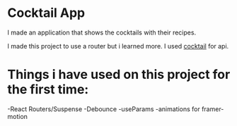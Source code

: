 # Cocktail App
I made an application that shows the cocktails with their recipes.


I made this project to use a router but i learned more.
I used <a href="www.thecocktaildb.com">cocktail</a> for api.



# Things i have used on this project for the first time:
 
 -React Routers/Suspense
 -Debounce
 -useParams
 -animations for framer-motion
 
